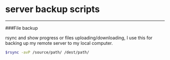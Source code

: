 server backup scripts
=========

---
###File backup

rsync and show progress or files uploading/downloading,
I use this for backing up my remote server to my local computer.
```sh
$rsync -avP /source/path/ /dest/path/

```
